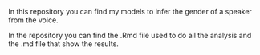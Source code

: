 In this repository you can find my models to infer the gender of a speaker from the voice.

In the repository you can find the .Rmd file used to do all the analysis and the .md file that show the results.
